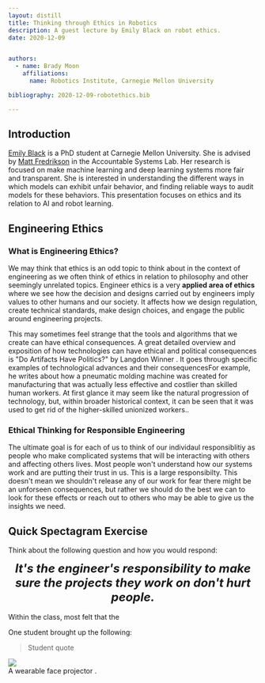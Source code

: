 ```yaml
---
layout: distill
title: Thinking through Ethics in Robotics
description: A guest lecture by Emily Black on robot ethics.
date: 2020-12-09


authors:
  - name: Brady Moon
    affiliations:
      name: Robotics Institute, Carnegie Mellon University

bibliography: 2020-12-09-robotethics.bib

---
```




## Introduction
[Emily Black](https://www.cs.cmu.edu/~emilybla/) is a PhD student at Carnegie Mellon University. She is advised by [Matt Fredrikson](https://www.cs.cmu.edu/~mfredrik/) in the Accountable Systems Lab. Her research is focused on make machine learning and deep learning systems more fair and transparent. She is interested in understanding the different ways in which models can exhibit unfair behavior, and finding reliable ways to audit models for these behaviors. This presentation focuses on ethics and its relation to AI and robot learning. 

## Engineering Ethics

### What is Engineering Ethics?
We may think that ethics is an odd topic to think about in the context of engineering as we often think of ethics in relation to philosophy and other seemingly unrelated topics. Engineer ethics is a very **applied area of ethics** where we see how the decision and designs carried out by engineers imply values to other humans and our society. It affects how we design regulation, create technical standards, make design choices, and engage the public around engineering projects. 

This may sometimes feel strange that the tools and algorithms that we create can have ethical consequences. A great detailed overview and exposition of how technologies can have ethical and political consequences is "Do Artifacts Have Politics?" by Langdon Winner <d-cite key="winner"></d-cite>. It goes through specific examples of technological advances and their consequences<d-footnote>For example, he writes about how a pneumatic molding machine was created for manufacturing that was actually less effective and costlier than skilled human workers. At first glance it may seem like the natural progression of technology, but, within broader historical context, it can be seen that it was used to get rid of the higher-skilled unionized workers.</d-footnote>. 

### Ethical Thinking for Responsible Engineering 
The ultimate goal is for each of us to think of our individaul responsiblitiy as people who make complicated systems that will be interacting with others and affecting others lives. Most people won't understand how our systems work and are putting their trust in us. This is a large responsibilty. This doesn't mean we shouldn't release any of our work for fear there might be an unforseen consequences, but rather we should do the best we can to look for these effects or reach out to others who may be able to give us the insights we need. 

## Quick Spectagram Exercise

Think about the following question and how you would respond:

<div align="center"><font size="+2"><strong><i><B>It's the engineer's responsibility to make sure the projects they work on don't hurt people.</B></i></strong></font></div>

<br>
Within the class, most felt that the

One student brought up the following:

> Student quote

<div class="row justify-content-center">
    <div class="col-8">
        <img class="img-fluid rounded z-depth-1" src="{{ site.baseurl }}/assets/img/face_project.png">
    </div>
</div>
<div class="caption">
    A wearable face projector <d-cite key="dutch"></d-cite>.
</div>




<!-- ### Images

Place images under `/assets/img/your_image.jpg`.

<div class="row mt-3">
    <div class="col-sm mt-3 mt-md-0">
        <img class="img-fluid rounded z-depth-1" src="{{ site.baseurl }}/assets/img/7.jpg">
    </div>
</div>
<div class="caption">
    A simple, elegant caption looks good between image rows, after each row, or doesn't have to be there at all.
</div>
<div class="row mt-3">
    <div class="col-sm mt-3 mt-md-0">
        <img class="img-fluid rounded z-depth-1" src="{{ site.baseurl }}/assets/img/8.jpg">
    </div>
    <div class="col-sm mt-3 mt-md-0">
        <img class="img-fluid rounded z-depth-1" src="{{ site.baseurl }}/assets/img/10.jpg">
    </div>
</div> -->
